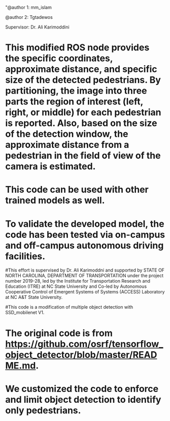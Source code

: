 "@author 1: mm_islam

@author 2: Tgtadewos

Supervisor: Dr. Ali Karimoddini

# This modified ROS node provides the specific coordinates, approximate distance, and specific size of the detected pedestrians. By partitioning, the image into three parts the region of interest (left, right, or middle) for each pedestrian is reported. Also, based on the size of the detection window, the approximate distance from a pedestrian in the field of view of the camera is estimated.

# This code can be used with other trained models as well. 

# To validate the developed model, the code has been tested via on-campus and off-campus autonomous driving facilities.

#This effort is supervised by Dr. Ali Karimoddni and supported by STATE OF NORTH CAROLINA, DEPARTMENT OF TRANSPORTATION under the project number 2019-28, led by the Institute for Transportation Research and Education (ITRE) at NC State University and Co-led by Autonomous Cooperative Control of Emergent Systems of Systems (ACCESS) Laboratory at NC A&T State University.

#This code is a modification of multiple object detection with SSD_mobilenet V1.

# The original code is from https://github.com/osrf/tensorflow_object_detector/blob/master/README.md.

# We customized the code to enforce and limit object detection to identify only pedestrians.
